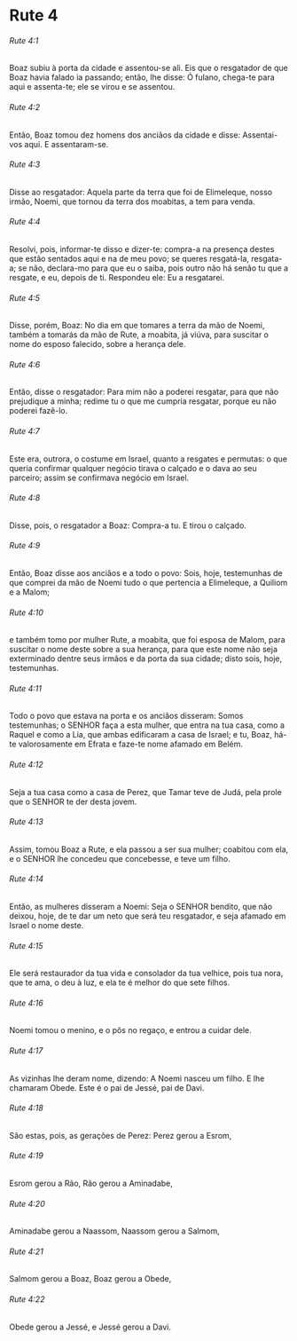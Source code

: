 # Rute 4

###### Rute 4:1

Boaz subiu à porta da cidade e assentou-se ali. Eis que o resgatador de que Boaz havia falado ia passando; então, lhe disse: Ó fulano, chega-te para aqui e assenta-te; ele se virou e se assentou.

###### Rute 4:2

Então, Boaz tomou dez homens dos anciãos da cidade e disse: Assentai-vos aqui. E assentaram-se.

###### Rute 4:3

Disse ao resgatador: Aquela parte da terra que foi de Elimeleque, nosso irmão, Noemi, que tornou da terra dos moabitas, a tem para venda.

###### Rute 4:4

Resolvi, pois, informar-te disso e dizer-te: compra-a na presença destes que estão sentados aqui e na de meu povo; se queres resgatá-la, resgata-a; se não, declara-mo para que eu o saiba, pois outro não há senão tu que a resgate, e eu, depois de ti. Respondeu ele: Eu a resgatarei.

###### Rute 4:5

Disse, porém, Boaz: No dia em que tomares a terra da mão de Noemi, também a tomarás da mão de Rute, a moabita, já viúva, para suscitar o nome do esposo falecido, sobre a herança dele.

###### Rute 4:6

Então, disse o resgatador: Para mim não a poderei resgatar, para que não prejudique a minha; redime tu o que me cumpria resgatar, porque eu não poderei fazê-lo.

###### Rute 4:7

Este era, outrora, o costume em Israel, quanto a resgates e permutas: o que queria confirmar qualquer negócio tirava o calçado e o dava ao seu parceiro; assim se confirmava negócio em Israel.

###### Rute 4:8

Disse, pois, o resgatador a Boaz: Compra-a tu. E tirou o calçado.

###### Rute 4:9

Então, Boaz disse aos anciãos e a todo o povo: Sois, hoje, testemunhas de que comprei da mão de Noemi tudo o que pertencia a Elimeleque, a Quiliom e a Malom;

###### Rute 4:10

e também tomo por mulher Rute, a moabita, que foi esposa de Malom, para suscitar o nome deste sobre a sua herança, para que este nome não seja exterminado dentre seus irmãos e da porta da sua cidade; disto sois, hoje, testemunhas.

###### Rute 4:11

Todo o povo que estava na porta e os anciãos disseram: Somos testemunhas; o SENHOR faça a esta mulher, que entra na tua casa, como a Raquel e como a Lia, que ambas edificaram a casa de Israel; e tu, Boaz, há-te valorosamente em Efrata e faze-te nome afamado em Belém.

###### Rute 4:12

Seja a tua casa como a casa de Perez, que Tamar teve de Judá, pela prole que o SENHOR te der desta jovem.

###### Rute 4:13

Assim, tomou Boaz a Rute, e ela passou a ser sua mulher; coabitou com ela, e o SENHOR lhe concedeu que concebesse, e teve um filho.

###### Rute 4:14

Então, as mulheres disseram a Noemi: Seja o SENHOR bendito, que não deixou, hoje, de te dar um neto que será teu resgatador, e seja afamado em Israel o nome deste.

###### Rute 4:15

Ele será restaurador da tua vida e consolador da tua velhice, pois tua nora, que te ama, o deu à luz, e ela te é melhor do que sete filhos.

###### Rute 4:16

Noemi tomou o menino, e o pôs no regaço, e entrou a cuidar dele.

###### Rute 4:17

As vizinhas lhe deram nome, dizendo: A Noemi nasceu um filho. E lhe chamaram Obede. Este é o pai de Jessé, pai de Davi.

###### Rute 4:18

São estas, pois, as gerações de Perez: Perez gerou a Esrom,

###### Rute 4:19

Esrom gerou a Rão, Rão gerou a Aminadabe,

###### Rute 4:20

Aminadabe gerou a Naassom, Naassom gerou a Salmom,

###### Rute 4:21

Salmom gerou a Boaz, Boaz gerou a Obede,

###### Rute 4:22

Obede gerou a Jessé, e Jessé gerou a Davi.

